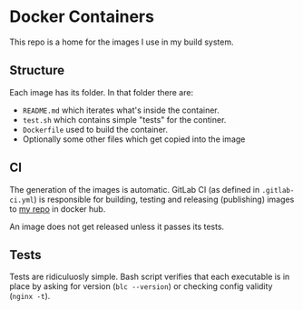 # Docker Containers

This repo is a home for the images I use in my build system.

## Structure

Each image has its folder.
In that folder there are:

* `README.md` which iterates what's inside the container.
* `test.sh` which contains simple "tests" for the continer.
* `Dockerfile` used to build the container.
* Optionally some other files which get copied into the image

## CI

The generation of the images is automatic.
GitLab CI (as defined in `.gitlab-ci.yml`) is responsible for building,
testing and releasing (publishing) images to 
[my repo](https://hub.docker.com/r/dbogatov/docker-containers/) in docker hub.

An image does not get released unless it passes its tests.

## Tests

Tests are ridiculuosly simple. Bash script verifies that each executable is in 
place by asking for version (`blc --version`) or checking config validity
(`nginx -t`).
